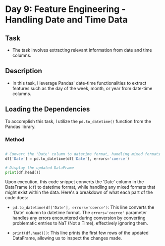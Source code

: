 # Day 9: Feature Engineering - Handling Date and Time Data

## Task
- The task involves extracting relevant information from date and time columns.

## Description
- In this task, I leverage Pandas' date-time functionalities to extract features such as the day of the week, month, or year from date-time columns.

## Loading the Dependencies
To accomplish this task, I utilize the `pd.to_datetime()` function from the Pandas library.

### Method
```python

# Convert the 'Date' column to datetime format, handling mixed formats
df['Date'] = pd.to_datetime(df['Date'], errors='coerce')

# Display the updated DataFrame
print(df.head())
```

Upon execution, this code snippet converts the 'Date' column in the DataFrame (`df`) to datetime format, while handling any mixed formats that might exist within the data. Here's a breakdown of what each part of the code does:

- `pd.to_datetime(df['Date'], errors='coerce')`: This line converts the 'Date' column to datetime format. The `errors='coerce'` parameter handles any errors encountered during conversion by converting problematic entries to NaT (Not a Time), effectively ignoring them.

- `print(df.head())`: This line prints the first few rows of the updated DataFrame, allowing us to inspect the changes made.
